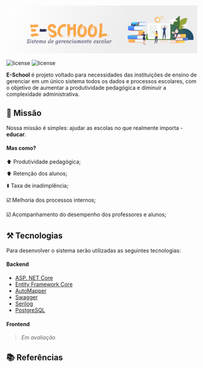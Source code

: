 ![e-school](shared/banner.png)

![license](https://img.shields.io/badge/license-MIT-yellow?style=flat-square&logo=ghost)
![license](https://img.shields.io/badge/.NET-6.0-blue?style=flat-square)

**E-School** é projeto voltado para necessidades das instituições de ensino de gerenciar em um único sistema todos os dados e processos escolares, com o objetivo de aumentar a produtividade pedagógica e diminuir a complexidade administrativa.

## 🚀 Missão

Nossa missão é simples: ajudar as escolas no que realmente importa - **educar**.

#### Mas como?

:arrow_up: Produtividade pedagógica; 

:arrow_up: Retenção dos alunos; 

:arrow_down: Taxa de inadimplência; 

:ballot_box_with_check: Melhoria dos processos internos; 

:ballot_box_with_check: Acompanhamento do desempenho dos professores e alunos; 

## ⚒️ Tecnologias

Para desenvolver o sistema serão utilizadas as seguintes tecnologias:

#### Backend

* [ASP. NET Core](https://docs.microsoft.com/pt-br/aspnet/core/)
* [Entity Framework Core]([https://link](https://docs.microsoft.com/pt-br/ef/))
* [AutoMapper](https://automapper.org/)
* [Swagger](https://swagger.io/)
* [Serilog](https://serilog.net/)
* [PostgreSQL](https://www.postgresql.org/)

#### Frontend

> _Em avaliação_

## 📚 Referências
